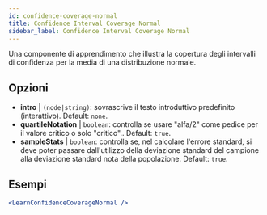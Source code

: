 ```yaml
---
id: confidence-coverage-normal
title: Confidence Interval Coverage Normal
sidebar_label: Confidence Interval Coverage Normal
---
```


Una componente di apprendimento che illustra la copertura degli intervalli di confidenza per la media di una distribuzione normale.

## Opzioni

* __intro__ | `(node|string)`: sovrascrive il testo introduttivo predefinito (interattivo). Default: `none`.
* __quartileNotation__ | `boolean`: controlla se usare "alfa/2" come pedice per il valore critico o solo "critico".. Default: `true`.
* __sampleStats__ | `boolean`: controlla se, nel calcolare l'errore standard, si deve poter passare dall'utilizzo della deviazione standard del campione alla deviazione standard nota della popolazione. Default: `true`.


## Esempi

```jsx live
<LearnConfidenceCoverageNormal />
```

